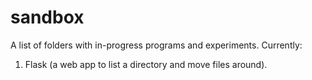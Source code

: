 # sandbox

A list of folders with in-progress programs and experiments. Currently:

1. Flask (a web app to list a directory and move files around).

